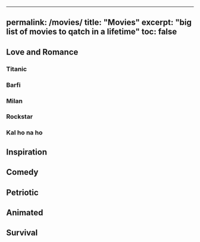 
---
permalink: /movies/
title: "Movies"
excerpt: "big list of movies to qatch in a lifetime"
toc: false
---

## Love and Romance

### Titanic
### Barfi
### Milan
### Rockstar
### Kal ho na ho


## Inspiration 

## Comedy

## Petriotic

## Animated

## Survival


